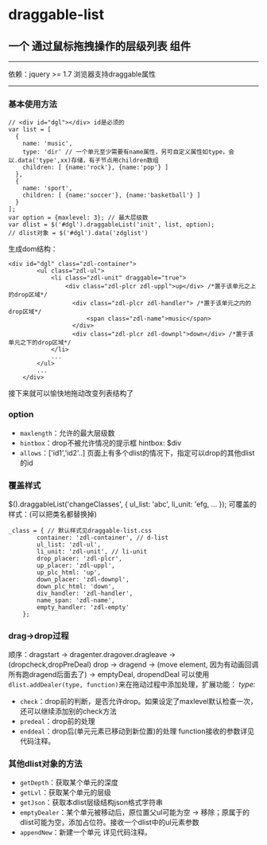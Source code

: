 # draggable-list
## 一个 通过鼠标拖拽操作的层级列表 组件
***
依赖：jquery >= 1.7
浏览器支持draggable属性
***
### 基本使用方法
```
// <div id="dgl"></div> id是必须的
var list = [
  {
    name: 'music',
    type: 'dir' // 一个单元至少需要有name属性，另可自定义属性如type，会以.data('type',xx)存储，有子节点用children数组
    children: [ {name:'rock'}, {name:'pop'} ]
  },
  {
    name: 'sport',
    children: [ {name:'soccer'}, {name:'basketball'} ]
  }
];
var option = {maxlevel: 3}; // 最大层级数
var dlist = $('#dgl').draggableList('init', list, option);
// dlist对象 = $('#dgl').data('zdglist')
```
生成dom结构：
```
<div id="dgl" class="zdl-container">
		<ul class="zdl-ul">
	    	<li class="zdl-unit" draggable="true">
	    		<div class="zdl-plcr zdl-uppl">up</div> /*置于该单元之上的drop区域*/
				  <div class="zdl-plcr zdl-handler"> /*置于该单元之内的drop区域*/
					  <span class="zdl-name">music</span>
				  </div>
				  <div class="zdl-plcr zdl-downpl">down</div> /*置于该单元之下的drop区域*/
	    	</li>
	    	...
		</ul>
		...
	</div>
```
接下来就可以愉快地拖动改变列表结构了

### option
* `maxlength`：允许的最大层级数
* `hintbox`：drop不被允许情况的提示框 hintbox: $div
* `allows`：['id1','id2'..] 页面上有多个dlist的情况下，指定可以drop的其他dlist的id

### 覆盖样式
$().draggableList('changeClasses', {
  ul_list: 'abc',
  li_unit: 'efg,
  ...
});
可覆盖的样式：(可以把类名都替换掉)
```
_class = { // 默认样式见draggable-list.css
		container: 'zdl-container', // d-list
		ul_list: 'zdl-ul',
		li_unit: 'zdl-unit', // li-unit
		drop_placer: 'zdl-plcr',
		up_placer: 'zdl-uppl',
		up_plc_html: 'up',
		down_placer: 'zdl-downpl',
		down_plc_html: 'down',
		div_handler: 'zdl-handler',
		name_span: 'zdl-name',
		empty_handler: 'zdl-empty'
	};
```

### drag->drop过程
顺序：dragstart -> dragenter.dragover.dragleave -> (dropcheck,dropPreDeal) drop -> dragend -> (move element, 因为有动画回调所有跑dragend后面去了) -> emptyDeal, dropendDeal
可以使用 `dlist.addDealer(type, function)`来在拖动过程中添加处理，扩展功能：
*type:*
* `check`：drop前的判断，是否允许drop。如果设定了maxlevel默认检查一次，还可以继续添加别的check方法
* `predeal`：drop前的处理
* `enddeal`：drop后(单元元素已移动到新位置)的处理
function接收的参数详见代码注释。

### 其他dlist对象的方法
* `getDepth`：获取某个单元的深度
* `getLvl`：获取某个单元的层级
* `getJson`：获取本dlist层级结构json格式字符串
* `emptyDealer`：某个单元被移动后，原位置父ul可能为空 -> 移除；原属于的dlist可能为空，添加占位符。接收一个dlist中的ul元素参数
* `appendNew`：新建一个单元
详见代码注释。
